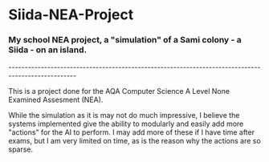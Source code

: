 <h1>Siida-NEA-Project</h1>
<h3>My school NEA project, a "simulation" of a Sami colony - a Siida - on an island.</h3>
<p>---------------------------------------------------------------------------------------------------</p>
This is a project done for the AQA Computer Science A Level None Examined Assesment (NEA). 


While the simulation as it is may not do much impressive, I believe the systems implemented give the ability to modularly and easily add more "actions" for the AI to perform.
I may add more of these if I have time after exams, but I am very limited on time, as is the reason why the actions are so sparse.
